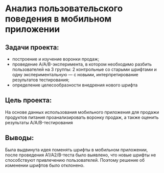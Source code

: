 # Анализ пользовательского поведения в мобильном приложении
## Задачи проекта:
* построение и изучение воронки продаж;
* проведение A/A/B-эксперимента, в котором необходимо разбить пользователей на 3 группы: 2 контрольные со старыми шрифтами и одну экспериментальную — с новыми, интерпретирование результатов тестирования;
* определение целесообразности внедрения нового шрифта
## Цель проекта: 
На основе данных использования мобильного приложения для продажи продуктов питания проанализировать воронку продаж, а также оценить результаты A/A/B-тестирования
## Выводы:
Была выдвинута идея поменять шрифты в мобильном приложении, после проведения A1/A2/B-теста было выявлено, что новые шрифты не способствуют привлечению пользователей. Поэтому решение об изменении шрифтов было отклонено. 

